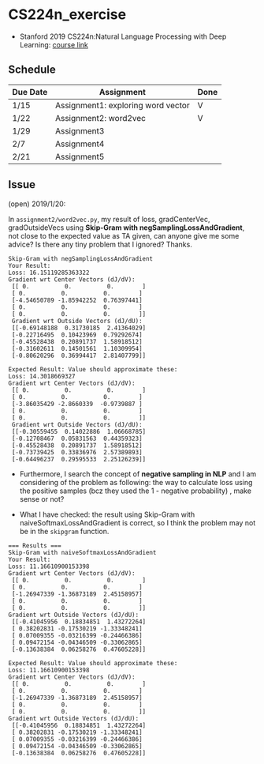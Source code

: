 # CS224n_exercise
- Stanford 2019 CS224n:Natural Language Processing with Deep Learning: [course link](http://web.stanford.edu/class/cs224n/index.html)

## Schedule
| Due Date | Assignment                         | Done |
| :------- | ---------------------------------- | ---- |
| 1/15     | Assignment1: exploring word vector | V    |
| 1/22     | Assignment2: word2vec              | V    |
| 1/29     | Assignment3                        |      |
| 2/7      | Assignment4                        |      |
| 2/21     | Assignment5                        |      |



## Issue 

(open) 2019/1/20: 

In `assignment2/word2vec.py`,  my result of loss, gradCenterVec, gradOutsideVecs using **Skip-Gram with negSamplingLossAndGradient**,  not close to the expected value as TA given, can anyone give me some advice? Is there any tiny problem that I ignored?  Thanks. 

```
Skip-Gram with negSamplingLossAndGradient
Your Result:
Loss: 16.15119285363322
Gradient wrt Center Vectors (dJ/dV):
 [[ 0.          0.          0.        ]
 [ 0.          0.          0.        ]
 [-4.54650789 -1.85942252  0.76397441]
 [ 0.          0.          0.        ]
 [ 0.          0.          0.        ]]
 Gradient wrt Outside Vectors (dJ/dU):
 [[-0.69148188  0.31730185  2.41364029]
 [-0.22716495  0.10423969  0.79292674]
 [-0.45528438  0.20891737  1.58918512]
 [-0.31602611  0.14501561  1.10309954]
 [-0.80620296  0.36994417  2.81407799]]

Expected Result: Value should approximate these:
Loss: 14.3018669327
Gradient wrt Center Vectors (dJ/dV):
 [[ 0.          0.          0.        ]
 [ 0.          0.          0.        ]
 [-3.86035429 -2.8660339  -0.9739887 ]
 [ 0.          0.          0.        ]
 [ 0.          0.          0.        ]]
 Gradient wrt Outside Vectors (dJ/dU):
 [[-0.30559455  0.14022886  1.06668785]
 [-0.12708467  0.05831563  0.44359323]
 [-0.45528438  0.20891737  1.58918512]
 [-0.73739425  0.33836976  2.57389893]
 [-0.64496237  0.29595533  2.25126239]]
```



- Furthermore, I search the concept of **negative sampling in NLP** and I am considering of the problem as following: the way to calculate loss using the positive samples (bcz they used the 1 - negative probability) , make sense or not?

* What I have checked: the result using Skip-Gram with naiveSoftmaxLossAndGradient is correct, so I think the problem may not be in the `skipgram` function. 

```
=== Results ===
Skip-Gram with naiveSoftmaxLossAndGradient
Your Result:
Loss: 11.16610900153398
Gradient wrt Center Vectors (dJ/dV):
 [[ 0.          0.          0.        ]
 [ 0.          0.          0.        ]
 [-1.26947339 -1.36873189  2.45158957]
 [ 0.          0.          0.        ]
 [ 0.          0.          0.        ]]
Gradient wrt Outside Vectors (dJ/dU):
 [[-0.41045956  0.18834851  1.43272264]
 [ 0.38202831 -0.17530219 -1.33348241]
 [ 0.07009355 -0.03216399 -0.24466386]
 [ 0.09472154 -0.04346509 -0.33062865]
 [-0.13638384  0.06258276  0.47605228]]

Expected Result: Value should approximate these:
Loss: 11.16610900153398
Gradient wrt Center Vectors (dJ/dV):
 [[ 0.          0.          0.        ]
 [ 0.          0.          0.        ]
 [-1.26947339 -1.36873189  2.45158957]
 [ 0.          0.          0.        ]
 [ 0.          0.          0.        ]]
Gradient wrt Outside Vectors (dJ/dU):
 [[-0.41045956  0.18834851  1.43272264]
 [ 0.38202831 -0.17530219 -1.33348241]
 [ 0.07009355 -0.03216399 -0.24466386]
 [ 0.09472154 -0.04346509 -0.33062865]
 [-0.13638384  0.06258276  0.47605228]]
```

